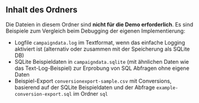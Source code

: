 ## Inhalt des Ordners
Die Dateien in diesem Ordner sind **nicht für die Demo erforderlich**. Es sind Beispiele zum Vergleich beim Debugging der eigenen Implementierung: 

- Logfile `campaigndata.log` im Textformat, wenn das einfache Logging aktiviert ist (alternativ oder zusammen mit der Speicherung als SQLite DB)
- SQLite Beispieldaten in `campaigndata.sqlite` (mit ähnlichen Daten wie das Text-Log-Beispiel) zur Erprobung von SQL Abfragen ohne eigene Daten
- Beispiel-Export `conversionexport-sample.csv` mit Conversions, basierend auf der SQLite Beispieldaten und der Abfrage `example-conversion-export.sql` im Ordner `sql`
